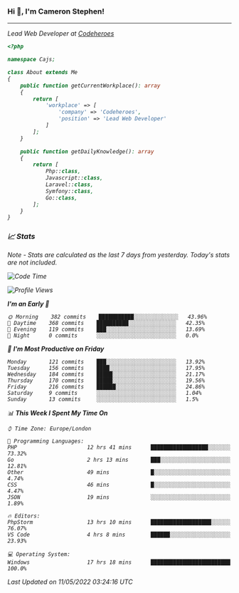 ### Hi 👋, I'm Cameron Stephen!
<hr>
<p><em>Lead Web Developer at <a href="https://codeheroes.co.uk">Codeheroes</a></p>


```php
<?php

namespace Cajs;

class About extends Me
{
    public function getCurrentWorkplace(): array
    {
        return [
            'workplace' => [
                'company' => 'Codeheroes',
                'position' => 'Lead Web Developer'
            ]
        ];
    }

    public function getDailyKnowledge(): array
    {
        return [
            Php::class,
            Javascript::class,
            Laravel::class,
            Symfony::class,
            Go::class,
        ];
    }
}
```

### 📈 Stats
<p><em>Note - Stats are calculated as the last 7 days from yesterday. Today's stats are not included.</em></p>


<!--START_SECTION:waka-->
![Code Time](http://img.shields.io/badge/Code%20Time-2%2C850%20hrs%2041%20mins-blue)

![Profile Views](http://img.shields.io/badge/Profile%20Views-0-blue)

**I'm an Early 🐤** 

```text
🌞 Morning    382 commits    ███████████░░░░░░░░░░░░░░   43.96% 
🌆 Daytime    368 commits    ██████████░░░░░░░░░░░░░░░   42.35% 
🌃 Evening    119 commits    ███░░░░░░░░░░░░░░░░░░░░░░   13.69% 
🌙 Night      0 commits      ░░░░░░░░░░░░░░░░░░░░░░░░░   0.0%

```
📅 **I'm Most Productive on Friday** 

```text
Monday       121 commits    ███░░░░░░░░░░░░░░░░░░░░░░   13.92% 
Tuesday      156 commits    ████░░░░░░░░░░░░░░░░░░░░░   17.95% 
Wednesday    184 commits    █████░░░░░░░░░░░░░░░░░░░░   21.17% 
Thursday     170 commits    █████░░░░░░░░░░░░░░░░░░░░   19.56% 
Friday       216 commits    ██████░░░░░░░░░░░░░░░░░░░   24.86% 
Saturday     9 commits      ░░░░░░░░░░░░░░░░░░░░░░░░░   1.04% 
Sunday       13 commits     ░░░░░░░░░░░░░░░░░░░░░░░░░   1.5%

```


📊 **This Week I Spent My Time On** 

```text
⌚︎ Time Zone: Europe/London

💬 Programming Languages: 
PHP                      12 hrs 41 mins      ██████████████████░░░░░░░   73.32% 
Go                       2 hrs 13 mins       ███░░░░░░░░░░░░░░░░░░░░░░   12.81% 
Other                    49 mins             █░░░░░░░░░░░░░░░░░░░░░░░░   4.74% 
CSS                      46 mins             █░░░░░░░░░░░░░░░░░░░░░░░░   4.47% 
JSON                     19 mins             ░░░░░░░░░░░░░░░░░░░░░░░░░   1.89%

🔥 Editors: 
PhpStorm                 13 hrs 10 mins      ███████████████████░░░░░░   76.07% 
VS Code                  4 hrs 8 mins        ██████░░░░░░░░░░░░░░░░░░░   23.93%

💻 Operating System: 
Windows                  17 hrs 18 mins      █████████████████████████   100.0%

```


 Last Updated on 11/05/2022 03:24:16 UTC
<!--END_SECTION:waka-->
